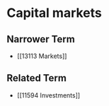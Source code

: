 # Capital markets  

## Narrower Term

- [[13113 Markets]]  

## Related Term

- [[11594 Investments]]  

